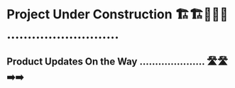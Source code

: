 # Project Under Construction 🏗️🏗️🚧🚧🚧 ...........................

## Product Updates On the Way ..................... 🛣️🛣️➡️➡️